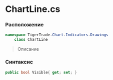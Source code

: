 
# ChartLine.cs
### Расположение
```csharp
namespace TigerTrade.Chart.Indicators.Drawings  
    class ChartLine
```

> Описание

### Синтаксис
```csharp
public bool Visible{ get; set; }
```
